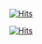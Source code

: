 [![Hits](https://hits.sh/github.com/cursed-hacker/cursed-hacker.svg?style=plastic&label=Profile%20Visits&color=9f9f9f&logo=hotjar)](https://hits.sh/github.com/cursed-hacker/cursed-hacker/)

[![Hits](https://hits.sh/github.com/cursed-hacker/cursed-hacker.svg?style=plastic&label=Profile%20Visits&color=9f9f9f&logo=hackthebox)](https://hits.sh/github.com/cursed-hacker/cursed-hacker/)
